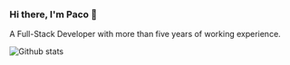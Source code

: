 ### Hi there, I'm Paco 👋

A Full-Stack Developer with more than five years of working experience.

![Github stats](https://github-readme-stats.vercel.app/api?username=pacoyang&bg_color=00000000&title_color=41b883&icon_color=41b883&show_icons=true&hide_border=true&count_private=true&include_all_commits=true)
